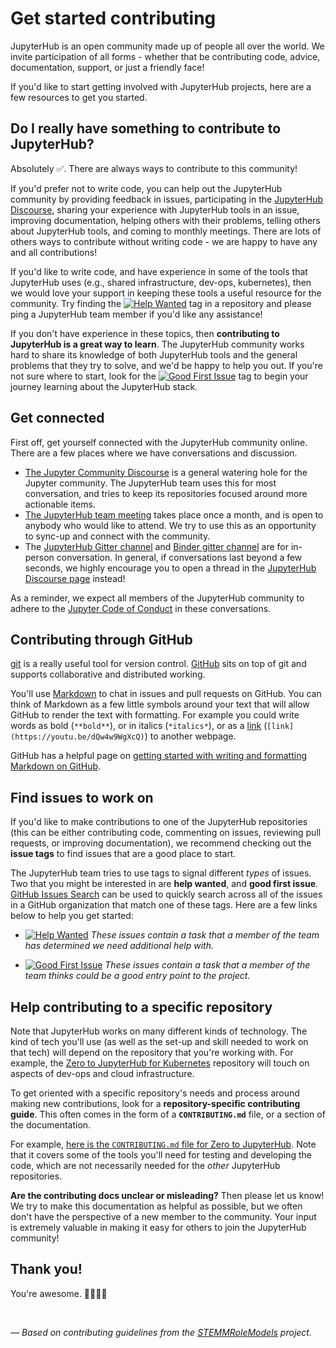 # Get started contributing

JupyterHub is an open community made up of people all over the world.
We invite participation of all forms - whether that be contributing
code, advice, documentation, support, or just a friendly face!

If you'd like to start getting involved with JupyterHub projects,
here are a few resources to get you started.

## Do I really have something to contribute to JupyterHub?

Absolutely ✅. There are always ways to contribute to this community!

If you'd prefer not to write code, you can help out the JupyterHub community by
providing feedback in issues, participating in the [JupyterHub Discourse](https://discourse.jupyter.org),
sharing your experience with JupyterHub tools in an issue, improving documentation,
helping others with their problems, telling others about JupyterHub tools, and
coming to monthly meetings. There are lots of others ways to contribute without writing code -
we are happy to have any and all contributions!

If you'd like to write code, and have experience in some of the tools that JupyterHub uses
(e.g., shared infrastructure, dev-ops, kubernetes), then we would love your support in keeping
these tools a useful resource for the community. Try finding the
[![Help Wanted](https://img.shields.io/badge/-help%20wanted-159818.svg)][link_helpwanted] tag
in a repository and please ping a JupyterHub team member if you'd like any assistance!

If you don't have experience in these topics, then **contributing to JupyterHub is a great way to learn**.
The JupyterHub community works hard to share its knowledge of both JupyterHub tools and the
general problems that they try to solve, and we'd be happy to help you out.
If you're not sure where to start, look for the [![Good First Issue](https://img.shields.io/badge/-good%20first%20issue-blueviolet.svg)][link_goodfirstissue]
tag to begin your journey  learning about the JupyterHub stack.


## Get connected

First off, get yourself connected with the JupyterHub community online. There
are a few places where we have conversations and discussion.

* [The Jupyter Community Discourse](https://discourse.jupyter.org) is a general watering hole for
  the Jupyter community. The JupyterHub team uses this for most conversation, and tries to keep its
  repositories focused around more actionable items.
* [The JupyterHub team meeting](../meetings/index) takes place once a month, and is open to anybody who
  would like to attend. We try to use this as an opportunity to sync-up and connect with the community.
* The [JupyterHub Gitter channel](https://gitter.im/jupyterhub/jupyterhub) and [Binder gitter channel](https://gitter.im/jupyterhub/binder)
  are for in-person conversation. In general, if conversations last beyond a few seconds, we highly encourage you
  to open a thread in the [JupyterHub Discourse page](https://discourse.jupyter.org) instead!

As a reminder, we expect all members of the JupyterHub community to adhere to the
[Jupyter Code of Conduct][link_coc] in these conversations.


## Contributing through GitHub

[git][link_git] is a really useful tool for version control.
[GitHub][link_github] sits on top of git and supports collaborative and distributed working.

You'll use [Markdown][markdown] to chat in issues and pull requests on GitHub.
You can think of Markdown as a few little symbols around your text that will allow GitHub
to render the text with formatting.
For example you could write words as bold (`**bold**`), or in italics (`*italics*`),
or as a [link][rick_roll] (`[link](https://youtu.be/dQw4w9WgXcQ)`) to another webpage.

GitHub has a helpful page on
[getting started with writing and formatting Markdown on GitHub][writing_formatting_github].


## Find issues to work on

If you'd like to make contributions to one of the JupyterHub repositories (this can
be either contributing code, commenting on issues, reviewing pull requests, or improving
documentation), we recommend checking out the **issue tags** to find issues that
are a good place to start.

The JupyterHub team tries to use tags to signal different *types* of issues. Two that you
might be interested in are **help wanted**, and **good first issue**. [GitHub Issues Search](https://github.com/issues)
can be used to quickly search across all of the issues in a GitHub organization that match
one of these tags. Here are a few links below to help you get started:

* [![Help Wanted](https://img.shields.io/badge/-help%20wanted-159818.svg)][link_helpwanted] *These issues contain a task that a member of the team has determined we need additional help with.*

* [![Good First Issue](https://img.shields.io/badge/-good%20first%20issue-blueviolet.svg)][link_goodfirstissue] *These issues contain a task that a member of the team thinks could be a good entry point to the project.*


## Help contributing to a specific repository

Note that JupyterHub works on many different kinds of technology. The kind of tech you'll
use (as well as the set-up and skill needed to work on that tech) will depend on the
repository that you're working with. For example, the [Zero to JupyterHub for Kubernetes](https://github.com/jupyterhub/zero-to-jupyterhub-k8s)
repository will touch on aspects of dev-ops and cloud infrastructure.

To get oriented with a specific repository's needs and process around making new
contributions, look for a **repository-specific contributing guide**. This often
comes in the form of a **`CONTRIBUTING.md`** file, or a section of the documentation.

For example, [here is the `CONTRIBUTING.md` file for Zero to JupyterHub](https://github.com/jupyterhub/zero-to-jupyterhub-k8s/blob/master/CONTRIBUTING.md).
Note that it covers some of the tools you'll need for testing and developing the code,
which are not necessarily needed for the *other* JupyterHub repositories.

**Are the contributing docs unclear or misleading?** Then please let us know! We try to
make this documentation as helpful as possible, but we often don't have the perspective of
a new member to the community. Your input is extremely valuable in making it easy for others
to join the JupyterHub community!


## Thank you!

You're awesome. 👋🏻😊🦄

<br>

*&mdash; Based on contributing guidelines from the [STEMMRoleModels][link_stemmrolemodels] project.*


[link_helpwanted]: https://github.com/issues?utf8=%E2%9C%93&q=is%3Aopen+is%3Aissue+user%3Ajupyterhub+archived%3Afalse+label%3A%22help+wanted%22+sort%3Aupdated-desc+
[link_goodfirstissue]: https://github.com/issues?utf8=%E2%9C%93&q=is%3Aopen+is%3Aissue+user%3Ajupyterhub+archived%3Afalse+label%3A%22good+first+issue%22+sort%3Aupdated-desc+
[link_coc]: https://github.com/jupyter/governance/blob/master/conduct/code_of_conduct.md
[link_git]: https://git-scm.com
[link_github]: https://github.com/https://github.com/jupyter/governance/blob/master/conduct/code_of_conduct.md
[link_signupinstructions]: https://help.github.com/articles/signing-up-for-a-new-github-account
[link_stemmrolemodels]: https://github.com/KirstieJane/STEMMRoleModels
[markdown]: https://daringfireball.net/projects/markdown
[rick_roll]: https://www.youtube.com/watch?v=dQw4w9WgXcQ
[writing_formatting_github]: https://help.github.com/articles/getting-started-with-writing-and-formatting-on-github
